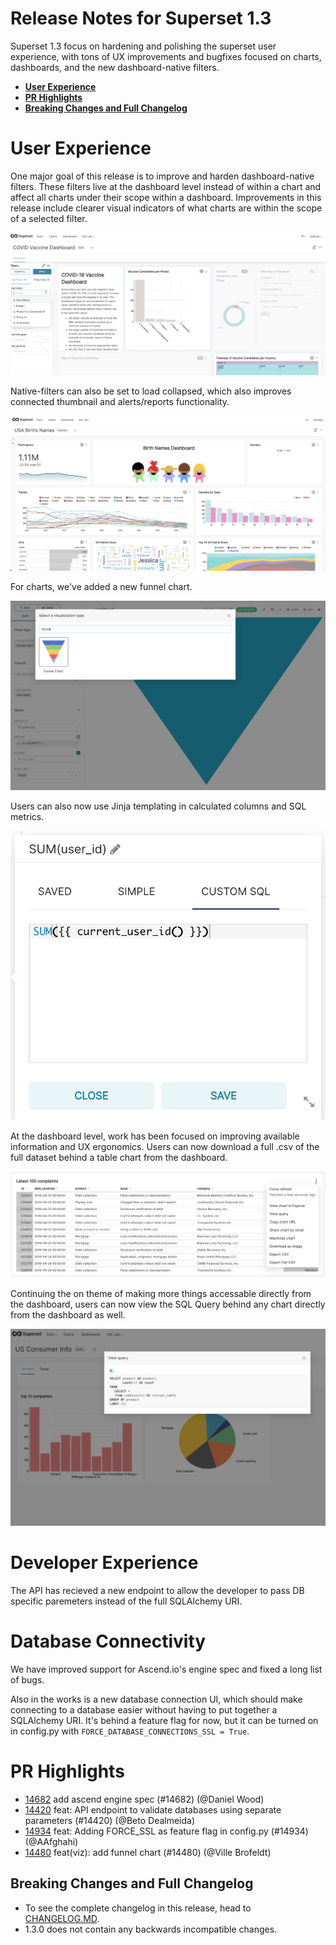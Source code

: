 <!--
Licensed to the Apache Software Foundation (ASF) under one
or more contributor license agreements.  See the NOTICE file
distributed with this work for additional information
regarding copyright ownership.  The ASF licenses this file
to you under the Apache License, Version 2.0 (the
"License"); you may not use this file except in compliance
with the License.  You may obtain a copy of the License at

  http://www.apache.org/licenses/LICENSE-2.0

Unless required by applicable law or agreed to in writing,
software distributed under the License is distributed on an
"AS IS" BASIS, WITHOUT WARRANTIES OR CONDITIONS OF ANY
KIND, either express or implied.  See the License for the
specific language governing permissions and limitations
under the License.
-->

# Release Notes for Superset 1.3

Superset 1.3 focus on hardening and polishing the superset user experience, with tons of UX improvements and bugfixes focused on charts, dashboards, and the new dashboard-native filters.

- [**User Experience**](#user-experience)
- [**PR Highlights**](#pr-highlights)
- [**Breaking Changes and Full Changelog**](#breaking-changes-and-full-changelog)

# User Experience
One major goal of this release is to improve and harden dashboard-native filters. These filters live at the dashboard level instead of within a chart and affect all charts under their scope within a dashboard. Improvements in this release include clearer visual indicators of what charts are within the scope of a selected filter.

![dashboard native filter scoping](media/dashboard_native_filters_1.jpg)

Native-filters can also be set to load collapsed, which also improves connected thumbnail and alerts/reports functionality.

![dashboard native filter collapsed](media/native_filters_collapsed.png)

For charts, we've added a new funnel chart.

![funnel chart](media/funnel_chart.png)

Users can also now use Jinja templating in calculated columns and SQL metrics.

![jinja templating](media/jinja_templating.png)

At the dashboard level, work has been focused on improving available information and UX ergonomics. Users can now download a full .csv of the full dataset behind a table chart from the dashboard.

![export full csv](media/export_full_csv.png)

Continuing the on theme of making more things accessable directly from the dashboard, users can now view the SQL Query behind any chart directly from the dashboard as well.

![view query dashboard](media/view_query_dashboard.png)

# Developer Experience
The API has recieved a new endpoint to allow the developer to pass DB specific paremeters instead of the full SQLAlchemy URI.

# Database Connectivity
We have improved support for Ascend.io's engine spec and fixed a long list of bugs.

Also in the works is a new database connection UI, which should make connecting to a database easier without having to put together a SQLAlchemy URI. It's behind a feature flag for now, but it can be turned on in config.py with `FORCE_DATABASE_CONNECTIONS_SSL = True`.

# PR Highlights

- [14682](https://github.com/apache/superset/pull/14682) add ascend engine spec (#14682) (@Daniel Wood)
- [14420](https://github.com/apache/superset/pull/14420) feat: API endpoint to validate databases using separate parameters (#14420) (@Beto Dealmeida)
- [14934](https://github.com/apache/superset/pull/14934) feat: Adding FORCE_SSL as feature flag in config.py (#14934) (@AAfghahi)
- [14480](https://github.com/apache/superset/pull/14480) feat(viz): add funnel chart (#14480) (@Ville Brofeldt)



## Breaking Changes and Full Changelog

- To see the complete changelog in this release, head to [CHANGELOG.MD](../../CHANGELOG.md).
- 1.3.0 does not contain any backwards incompatible changes.

